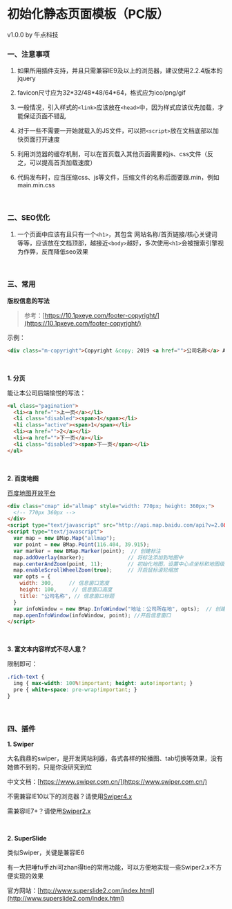 # 初始化静态页面模板（PC版）
v1.0.0 by 午点科技
<br>

### 一、注意事项
1. 如果所用插件支持，并且只需兼容IE9及以上的浏览器，建议使用2.2.4版本的jquery

2. favicon尺寸应为32\*32/48\*48/64\*64，格式应为ico/png/gif

3. 一般情况，引入样式的`<link>`应该放在`<head>`中，因为样式应该优先加载，才能保证页面不错乱

4. 对于一些不需要一开始就载入的JS文件，可以把`<script>`放在文档底部以加快页面打开速度

5. 利用浏览器的缓存机制，可以在首页载入其他页面需要的js、css文件（反之，可以提高首页加载速度）

6. 代码发布时，应当压缩css、js等文件，压缩文件的名称后面要跟.min，例如main.min.css
<br>

### 二、SEO优化
1. 一个页面中应该有且只有一个`<h1>`，其包含 网站名称/首页链接/核心关键词 等等，应该放在文档顶部，越接近`<body>`越好，多次使用`<h1>`会被搜索引擎视为作弊，反而降低seo效果
<br>

### 三、常用

**版权信息的写法**

>参考：[https://10.1pxeye.com/footer-copyright/](https://10.1pxeye.com/footer-copyright/)

示例：
```html
<div class="m-copyright">Copyright &copy; 2019 <a href="">公司名称</a> All Right Reserved</div>
```
<br>

**1. 分页**

能让本公司后端愉悦的写法：
```html
<ul class="pagination">
  <li><a href="">上一页</a></li>
  <li class="disabled"><span>1</span></li>
  <li class="active"><span>1</span></li>
  <li><a href="">2</a></li>
  <li><a href="">下一页</a></li>
  <li class="disabled"><span>下一页</span></li>
</ul>
```
<br>

**2. 百度地图**

[百度地图开放平台](http://lbsyun.baidu.com/)
```html
<div class="cmap" id="allmap" style="width: 770px; height: 360px;">
  <!-- 770px 360px -->
</div>
<script type="text/javascript" src="http://api.map.baidu.com/api?v=2.0&ak=4E5A3Fb789138a0ab8431f42a887aea1"></script>
<script type="text/javascript">
  var map = new BMap.Map("allmap");
  var point = new BMap.Point(116.404, 39.915);
  var marker = new BMap.Marker(point);  // 创建标注
  map.addOverlay(marker);              // 将标注添加到地图中
  map.centerAndZoom(point, 11);        // 初始化地图，设置中心点坐标和地图级别 
  map.enableScrollWheelZoom(true);     // 开启鼠标滚轮缩放
  var opts = {
    width: 300,     // 信息窗口宽度
    height: 100,     // 信息窗口高度
    title: "公司名称", // 信息窗口标题
  }
  var infoWindow = new BMap.InfoWindow("地址：公司所在地", opts);  // 创建信息窗口对象
  map.openInfoWindow(infoWindow, point); //开启信息窗口
</script>
```
<br>

**3. 富文本内容样式不尽人意？**

限制即可：
```scss
.rich-text {
  img { max-width: 100%!important; height: auto!important; }
  pre { white-space: pre-wrap!important; }
}
```
<br>

### 四、插件

**1. Swiper**

大名鼎鼎的swiper，是开发网站利器，各式各样的轮播图、tab切换等效果，没有她做不到的，只是你没研究到位

中文文档：[https://www.swiper.com.cn/](https://www.swiper.com.cn/)

不需兼容IE10以下的浏览器？请使用[Swiper4.x](https://www.swiper.com.cn/)

需兼容IE7+？请使用[Swiper2.x](https://2.swiper.com.cn/)

<br>

**2. SuperSlide**

类似Swiper，关键是兼容IE6

有一大把唾fu手zhi可zhan得tie的常用功能，可以方便地实现一些Swiper2.x不方便实现的效果

官方网站：[http://www.superslide2.com/index.html](http://www.superslide2.com/index.html)